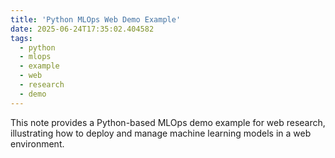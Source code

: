 ```yaml
---
title: 'Python MLOps Web Demo Example'
date: 2025-06-24T17:35:02.404582
tags:
  - python
  - mlops
  - example
  - web
  - research
  - demo
---
```


This note provides a Python-based MLOps demo example for web research, illustrating how to deploy and manage machine learning models in a web environment.
